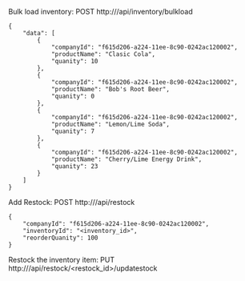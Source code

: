 Bulk load inventory: POST http://<url>/api/inventory/bulkload
```
{
    "data": [
        {
            "companyId": "f615d206-a224-11ee-8c90-0242ac120002",
            "productName": "Clasic Cola",
            "quanity": 10
        },
        {
            "companyId": "f615d206-a224-11ee-8c90-0242ac120002",
            "productName": "Bob's Root Beer",
            "quanity": 0
        },
        {
            "companyId": "f615d206-a224-11ee-8c90-0242ac120002",
            "productName": "Lemon/Lime Soda",
            "quanity": 7
        },
        {
            "companyId": "f615d206-a224-11ee-8c90-0242ac120002",
            "productName": "Cherry/Lime Energy Drink",
            "quanity": 23
        }
    ]
}
```

Add Restock: POST http://<url>/api/restock
```
{
    "companyId": "f615d206-a224-11ee-8c90-0242ac120002",
    "inventoryId": "<inventory_id>",
    "reorderQuanity": 100
}
```

Restock the inventory item: PUT http://<url>/api/restock/<restock_id>/updatestock
